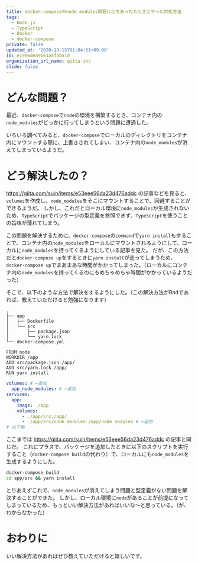 ```yaml
---
title: docker-composeのnode_modules問題にぶちあったたときにやった対処方法
tags:
  - Node.js
  - TypeScript
  - Docker
  - docker-compose
private: false
updated_at: '2020-10-15T01:04:51+09:00'
id: e1e86dea9161a5fab51d
organization_url_name: qiita-inc
slide: false
---
```

# どんな問題？
最近、`docker-compose`で`node`の環境を構築するとき、コンテナ内の`node_modules`がどっかに行ってしまうという問題に遭遇した。

いろいろ調べてみると、`docker-compose`でローカルのディレクトリをコンテナ内にマウントする際に、上書きされてしまい、コンテナ内の`node_modules`が消えてしまっているようだ。

# どう解決したの？
https://qiita.com/suin/items/e53eee56da23d476addc の記事などを見ると、`volumes`を作成し、`node_modules`をそこにマウントすることで、回避することができるようだ。
しかし、これだとローカル環境に`node_modules`が生成されないため、`TypeScript`でパッケージの型定義を参照できず、`TypeScript`を使うことの旨味が薄れてしまう。

この問題を解決するために、`docker-compose`の`command`で`yarn install`もすることで、コンテナ内の`node_modules`をローカルにマウントされるようにして、ローカルに`node_modules`を持ってくるようにしている記事を見た。
だが、この方法だと`docker-compose up`をするときに`yarn install`が走ってしまうため、`docker-compose up`でまあまあな時間がかかってしまった。（ローカルにコンテナ内の`node_modules`を持ってくるのにもめちゃめちゃ時間がかかっているようだった）

そこで、以下のような方法で解決をするようにした。（この解決方法がBadであれば、教えていただけると勉強になります）

```
.
├── app
│   ├── Dockerfile
│   └── src
│       ├── package.json
│       └── yarn.lock
└── docker-compose.yml
```

```dockerfile:Dockerfile
FROM node
WORKDIR /app
ADD src/package.json /app/
ADD src/yarn.lock /app/
RUN yarn install
```

```yaml:docker-compose.yml
volumes: # ←追加
  app_node_modules: # ←追加
services:
  app:
    image: ./app
    volumes:
      - ./app/src:/app/
      - ./app/src/node_modules:/app/node_modules # ←追加
# 以下略
```

ここまでは https://qiita.com/suin/items/e53eee56da23d476addc の記事と同じだ。
これにプラスで、パッケージを追加したときに以下のスクリプトを実行すること（`docker-compose build`の代わり）で、ローカルにも`node_modules`を生成するようにした。

```sh:build.sh
docker-compose build
cd app/src && yarn install
```

とりあえずこれで、`node_modules`が消えてしまう問題と型定義がない問題を解決することができた。
しかし、ローカル環境に`node`があることが前提になってしまっているため、もっといい解決方法があればいいな〜と思っている。（が、わからなかった）

# おわりに
いい解決方法があればぜひ教えていただけると嬉しいです。
